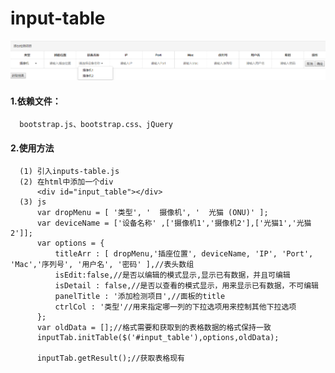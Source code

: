 # input-table

![field load image](https://github.com/ZhangCX0109/input-table/raw/master/imgs/1.png)

####  1.依赖文件：
      bootstrap.js、bootstrap.css、jQuery
      
####  2.使用方法
      (1) 引入inputs-table.js
      (2) 在html中添加一个div
          <div id="input_table"></div>
      (3) js
          var dropMenu = [ '类型', '  摄像机', '  光猫 (ONU)' ];
          var deviceName = ['设备名称' ,['摄像机1','摄像机2'],['光猫1','光猫2']];
          var options = {
              titleArr : [ dropMenu,'插座位置', deviceName, 'IP', 'Port', 'Mac','序列号', '用户名', '密码' ],//表头数组
              isEdit:false,//是否以编辑的模式显示,显示已有数据，并且可编辑
              isDetail : false,//是否以查看的模式显示，用来显示已有数据，不可编辑
              panelTitle : '添加检测项目',//面板的title
              ctrlCol : '类型'//用来指定哪一列的下拉选项用来控制其他下拉选项
          };
          var oldData = [];//格式需要和获取到的表格数据的格式保持一致
          inputTab.initTable($('#input_table'),options,oldData);
          
          inputTab.getResult();//获取表格现有
